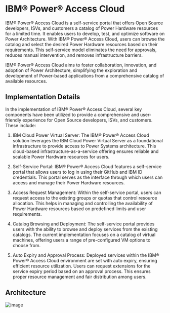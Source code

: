 # IBM&reg; Power&reg; Access Cloud

IBM&reg; Power&reg; Access Cloud is a self-service portal that offers Open Source developers, ISVs, and customers a catalog of Power Hardware resources for a limited time. It enables users to develop, test, and optimize software on Power Architecture. With IBM&reg; Power&reg; Access Cloud, users can browse the catalog and select the desired Power Hardware resources based on their requirements. This self-service model eliminates the need for approvals, reduces manual intervention, and removes infrastructure barriers.

IBM&reg; Power&reg; Access Cloud aims to foster collaboration, innovation, and adoption of Power Architecture, simplifying the exploration and development of Power-based applications from a comprehensive catalog of available resources.

## Implementation Details

In the implementation of IBM&reg; Power&reg; Access Cloud, several key components have been utilized to provide a comprehensive and user-friendly experience for Open Source developers, ISVs, and customers. These include:

1. IBM Cloud Power Virtual Server: The IBM&reg; Power&reg; Access Cloud solution leverages the IBM Cloud Power Virtual Server as a foundational infrastructure to provide access to Power Systems architecture. This cloud-based infrastructure-as-a-service offering ensures reliable and scalable Power Hardware resources for users.

2. Self-Service Portal: IBM&reg; Power&reg; Access Cloud features a self-service portal that allows users to log in using their GitHub and IBM ID credentials. This portal serves as the interface through which users can access and manage their Power Hardware resources.

3. Access Request Management: Within the self-service portal, users can request access to the existing groups or quotas that control resource allocation. This helps in managing and controlling the availability of Power Hardware resources based on predefined limits and user requirements.

4. Catalog Browsing and Deployment: The self-service portal provides users with the ability to browse and deploy services from the existing catalogs. The current implementation focuses on a catalog of virtual machines, offering users a range of pre-configured VM options to choose from.

5. Auto Expiry and Approval Process: Deployed services within the IBM&reg; Power&reg; Access Cloud environment are set with auto expiry, ensuring efficient resource utilization. Users can request extensions for the service expiry period based on an approval process. This ensures proper resource management and fair distribution among users.

## Architecture

![image](https://github.com/PDeXchange/.github/assets/12646029/477084d5-2411-40b9-b721-e47cf14c9c29)
